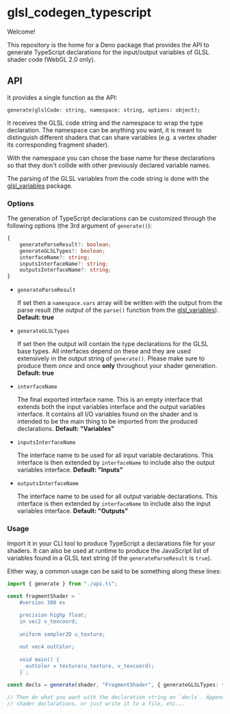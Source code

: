 # glsl_codegen_typescript

Welcome!

This repository is the home for a Deno package that provides the API to generate
TypeScript declarations for the input/output variables of GLSL shader code
(WebGL 2.0 only).

## API

It provides a single function as the API:

`generate(glslCode: string, namespace: string, options: object);`

It receives the GLSL code string and the namespace to wrap the type declaration.
The namespace can be anything you want, it is meant to distinguish different
shaders that can share variables (e.g. a vertex shader its corresponding
fragment shader).

With the namespace you can chose the base name for these declarations so that
they don't collide with other previously declared variable names.

The parsing of the GLSL variables from the code string is done with the
[glsl_variables](https://deno.land/x/glsl_variables) package.

### Options

The generation of TypeScript declarations can be customized through the
following options (the 3rd argument of `generate()`):

```typescript
{
    generateParseResult?: boolean;
    generateGLSLTypes?: boolean;
    interfaceName?: string;
    inputsInterfaceName?: string;
    outputsInterfaceName?: string;
}
```

- `generateParseResult`

  If set then a `namespace.vars` array will be written with the output from
  the parse result (the output of the `parse()` function from the [glsl_variables](https://deno.land/x/glsl_variables])). **Default: true**

- `generateGLSLTypes`

  If set then the output will contain the type declarations for the GLSL base
  types. All interfaces depend on these and they are used extensively in the
  output string of `generate()`. Please make sure to produce them _once_ and once
  **only** throughout your shader generation. **Default: true**

- `interfaceName`

  The final exported interface name. This is an empty interface that extends
  both the input variables interface and the output variables interface. It
  contains all I/O variables found on the shader and is intended to be the main
  thing to be imported from the produced declarations. **Default: "Variables"**

- `inputsInterfaceName`

  The interface name to be used for all input variable declarations. This
  interface is then extended by `interfaceName` to include also the output
  variables interface. **Default: "Inputs"**

- `outputsInterfaceName`

  The interface name to be used for all output variable declarations. This
  interface is then extended by `interfaceName` to include also the input
  variables interface. **Default: "Outputs"**

### Usage

Import it in your CLI tool to produce TypeScript a declarations file for your
shaders. It can also be used at runtime to produce the JavaScript list of
variables found in a GLSL text string (if the `generateParseResult` is `true`).

Either way, a common usage can be said to be something along these lines:

```typescript
import { generate } from "./api.ts";

const fragmentShader = `
    #version 300 es

    precision highp float;
    in vec2 v_texcoord;
    
    uniform sampler2D u_texture;
    
    out vec4 outColor;
    
    void main() {
      outColor = texture(u_texture, v_texcoord);
    }`;

const decls = generate(shader, "FragmentShader", { generateGLSLTypes: false });

// Then do what you want with the declaration string on `decls`. Append other
// shader declarations, or just write it to a file, etc...
```
